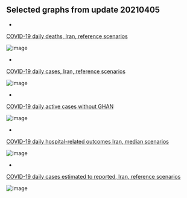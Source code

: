 
## Selected graphs from update 20210405

*

[COVID-19 daily deaths, Iran, reference scenarios](https://github.com/pourmalek/covir2/blob/main/20210405/output/merge/graph%2011a%20COVID-19%20daily%20deaths%2C%20Iran%2C%20reference%20scenarios.pdf)

![image](https://user-images.githubusercontent.com/30849720/115599644-b32d1a80-a290-11eb-88b5-60f1f7677a09.png)

*

[COVID-19 daily cases, Iran, reference scenarios](https://github.com/pourmalek/covir2/blob/main/20210405/output/merge/graph%2021a%20COVID-19%20daily%20cases%2C%20Iran%2C%20reference%20scenarios.pdf)

![image](https://user-images.githubusercontent.com/30849720/115600436-8decdc00-a291-11eb-9e9f-ccf0f643c033.png)

*
[COVID-19 daily active cases without GHAN](https://github.com/pourmalek/covir2/blob/main/20210405/output/merge/graph%2062.1%20COVID-19%20daily%20active%20cases%20wo%20GHAN%20Hijri.pdf)

![image](https://user-images.githubusercontent.com/30849720/115600880-00f65280-a292-11eb-91be-251a25da9069.png)

*
[COVID-19 daily hospital-related outcomes Iran, median scenarios](https://github.com/pourmalek/covir2/blob/main/20210405/output/merge/graph%2071%20COVID-19%20hospital-related%20outcomes.pdf)

![image](https://user-images.githubusercontent.com/30849720/115601533-c93bda80-a292-11eb-9ee4-9fa1b5957400.png)

*
[COVID-19 daily cases estimated to reported, Iran, reference scenarios](https://github.com/pourmalek/covir2/blob/main/20210405/output/merge/graph%2093.1%20COVID-19%20daily%20cases%20estimated%20to%20reported%2C%20Iran%2C%20reference%20scenarios%2C%2019feb2021%201399-12-01%20on.pdf)

![image](https://user-images.githubusercontent.com/30849720/115601879-26d02700-a293-11eb-8e0a-26c75ba094e4.png)

